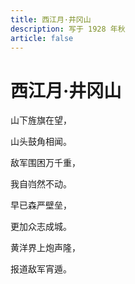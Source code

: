 ```yaml
---
title: 西江月·井冈山
description: 写于 1928 年秋
article: false
---
```


# 西江月·井冈山

山下旌旗在望，

山头鼓角相闻。

敌军围困万千重，

我自岿然不动。

早已森严壁垒，

更加众志成城。

黄洋界上炮声隆，

报道敌军宵遁。
